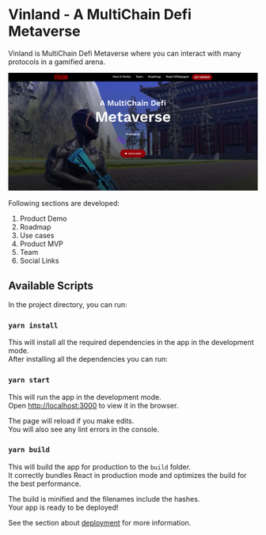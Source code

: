# Vinland - A MultiChain Defi Metaverse

Vinland is MultiChain Defi Metaverse where you can interact with many protocols in a gamified arena.

![Website Screenshot](vinland.png)

Following sections are developed:

1. Product Demo
2. Roadmap
3. Use cases
4. Product MVP
5. Team
6. Social Links

## Available Scripts

In the project directory, you can run:

### `yarn install`

This will install all the required dependencies in the app in the development mode.\
After installing all the dependencies you can run:

### `yarn start`

This will run the app in the development mode.\
Open [http://localhost:3000](http://localhost:3000) to view it in the browser.

The page will reload if you make edits.\
You will also see any lint errors in the console.

### `yarn build`

This will build the app for production to the `build` folder.\
It correctly bundles React in production mode and optimizes the build for the best performance.

The build is minified and the filenames include the hashes.\
Your app is ready to be deployed!

See the section about [deployment](https://facebook.github.io/create-react-app/docs/deployment) for more information.

